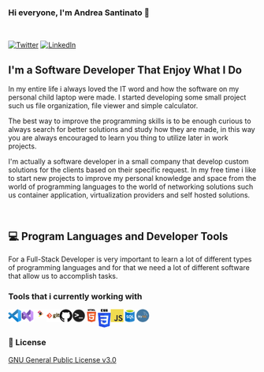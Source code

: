 ### Hi everyone, I'm Andrea Santinato 👋 

<br />

[![Twitter](https://img.shields.io/twitter/follow/AndrewSantinato?color=blue&logo=twitter&logoColor=blue&style=for-the-badge)][Twitter]
[![LinkedIn](https://img.shields.io/badge/See%20My%20Jobs%20Profile-Contact%20Me-orange?color=orange&logo=linkedin&logoColor=orange&style=for-the-badge)][Linkedin]

## I'm a Software Developer That Enjoy What I Do

In my entire life i always loved the IT word and how the software on my personal child laptop were made.
I started developing some small project such us file organization, file viewer and simple calculator.

The best way to improve the programming skills is to be enough curious to always search for better solutions and study how they are made, in this way you are always encouraged to learn you thing to utilize later in work projects.

I'm actually a software developer in a small company that develop custom solutions for the clients based on their specific request.
In my free time i like to start new projects to improve my personal knowledge and space from the world of programming languages to the world of networking solutions such us container application, virtualization providers and self hosted solutions.

<br />

## 💻 Program Languages and Developer Tools

For a Full-Stack Developer is very important to learn a lot of different types of programming languages and for that we need a lot of different software that allow us to accomplish tasks.

### Tools that i currently working with

[<img align="left" alt="Visual Studio Code" width="26px" src="https://github.com/AndreaSantinato/AndreaSantinato/blob/main/Visual_Studio_Code_Logo.png" />][VisualStudioCode]
[<img align="left" alt="VisualStudio2022" width="26px" src="https://github.com/AndreaSantinato/AndreaSantinato/blob/main/Visual_Studio_2022_Logo.png" />][VisualStudio2022]
[<img align="left" alt="JetBrains" width="26px" src="https://github.com/AndreaSantinato/AndreaSantinato/blob/main/JetBrains_Logo.png" />][Jetbrains]
[<img align="left" alt="Git" width="26px" src="https://github.com/AndreaSantinato/AndreaSantinato/blob/main/Git_Logo.png" />][Git]
[<img align="left" alt="GitHub" width="26px" src="https://github.com/AndreaSantinato/AndreaSantinato/blob/main/GitHub_Logo.png" />][GitHub]
[<img align="left" alt="Terminal" width="26px" src="https://github.com/AndreaSantinato/AndreaSantinato/blob/main/Terminal_Logo.png" />][Terminal]
[<img align="left" alt="HTML5" width="26px" src="https://github.com/AndreaSantinato/AndreaSantinato/blob/main/HTML5_Logo.png" />][Html5]
[<img align="left" alt="CSS3" width="26px" src="https://github.com/AndreaSantinato/AndreaSantinato/blob/main/CSS3_Logo.png" />][Css3]
[<img align="left" alt="JavaScript" width="26px" src="https://github.com/AndreaSantinato/AndreaSantinato/blob/main/JavaScript_Logo.png" />][Javascript]
[<img align="left" alt="SQL" width="26px" src="https://github.com/AndreaSantinato/AndreaSantinato/blob/main/SQL_Server_Logo.png" />][SqlServer]
[<img align="left" alt="MySQL" width="26px" src="https://github.com/AndreaSantinato/AndreaSantinato/blob/main/MySql_Logo.png" />][MySql]

<br />
<br />

### 📄 License

[GNU General Public License v3.0](https://choosealicense.com/licenses/gpl-3.0/)

<br />

[website]: https://www.santinatoandrea.com
[twitter]: https://twitter.com/AndrewSantinato
[linkedin]: https://www.linkedin.com/in/andrea-santinato/
[infojobs]: https://www.infojobs.it/candidate/cv/view/index.xhtml?dgv=14268523688061134358

[VisualStudioCode]: https://code.visualstudio.com/
[VisualStudio2022]: https://visualstudio.microsoft.com/it/vs/
[Jetbrains]: https://en.wikipedia.org/wiki/Terminal](https://www.jetbrains.com/ides/)https://www.jetbrains.com/ides/
[Terminal]: https://en.wikipedia.org/wiki/Terminal
[Git]: https://en.wikipedia.org/wiki/Git
[GitHub]: https://github.com/

[Html5]: https://en.wikipedia.org/wiki/HTML5
[Css3]: https://en.wikipedia.org/wiki/CSS
[Javascript]: https://en.wikipedia.org/wiki/JavaScript
[SqlServer]: https://en.wikipedia.org/wiki/SQL
[Mysql]: https://www.mysql.com/it/




